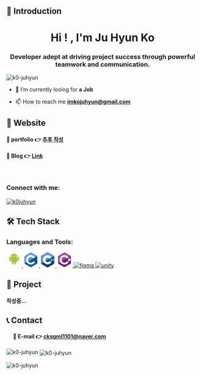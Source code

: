 ## 👋 Introduction
<h1 align="center">Hi ! , I'm Ju Hyun Ko</h1>
<h3 align="center">Developer adept at driving project success through powerful teamwork and communication.</h3>

<p align="left"> <img src="https://komarev.com/ghpvc/?username=k0-juhyun&label=Profile%20views&color=0e75b6&style=flat" alt="k0-juhyun" /> </p>

- 🔭 I’m currently looing for **a Job**

- 📫 How to reach me **imkojuhyun@gmail.com**

## 🔗 Website
#### 🔹 portfolio 👉 [추후 작성]()  
#### 🔹 Blog 👉 [Link](https://kcheee.github.io) 
<br>

<h3 align="left">Connect with me:</h3>
<p align="left">
<a href="https://instagram.com/k0juhyun" target="blank"><img align="center" src="https://raw.githubusercontent.com/rahuldkjain/github-profile-readme-generator/master/src/images/icons/Social/instagram.svg" alt="k0juhyun" height="30" width="40" /></a>
</p>

## 🛠 Tech Stack
<h3 align="left">Languages and Tools:</h3>
<p align="left"> <a href="https://developer.android.com" target="_blank" rel="noreferrer"> <img src="https://raw.githubusercontent.com/devicons/devicon/master/icons/android/android-original-wordmark.svg" alt="android" width="40" height="40"/> </a> <a href="https://www.cprogramming.com/" target="_blank" rel="noreferrer"> <img src="https://raw.githubusercontent.com/devicons/devicon/master/icons/c/c-original.svg" alt="c" width="40" height="40"/> </a> <a href="https://www.w3schools.com/cpp/" target="_blank" rel="noreferrer"> <img src="https://raw.githubusercontent.com/devicons/devicon/master/icons/cplusplus/cplusplus-original.svg" alt="cplusplus" width="40" height="40"/> </a> <a href="https://www.w3schools.com/cs/" target="_blank" rel="noreferrer"> <img src="https://raw.githubusercontent.com/devicons/devicon/master/icons/csharp/csharp-original.svg" alt="csharp" width="40" height="40"/> </a> <a href="https://www.figma.com/" target="_blank" rel="noreferrer"> <img src="https://www.vectorlogo.zone/logos/figma/figma-icon.svg" alt="figma" width="40" height="40"/> </a> <a href="https://unity.com/" target="_blank" rel="noreferrer"> <img src="https://www.vectorlogo.zone/logos/unity3d/unity3d-icon.svg" alt="unity" width="40" height="40"/> </a> </p>

## 📃 Project
#### 작성중...   

## 📞 Contact
#### &emsp; 🔹 E-mail 👉 cksgml1101@naver.com 

<p><img align="left" src="https://github-readme-stats.vercel.app/api/top-langs?username=k0-juhyun&show_icons=true&locale=en&layout=compact" alt="k0-juhyun" /></p>

<p>&nbsp;<img align="center" src="https://github-readme-stats.vercel.app/api?username=k0-juhyun&show_icons=true&locale=en" alt="k0-juhyun" /></p>

<p><img align="center" src="https://github-readme-streak-stats.herokuapp.com/?user=k0-juhyun&" alt="k0-juhyun" /></p>

